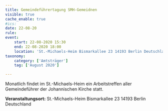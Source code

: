 ```yaml
---
title: Gemeindeführertagung SMH-Gemeidnen
visible: true
cache_enable: true
#ics: 
date: 22-08-20
rule: 
event:
	start: 22-08-2020 15:30
	end: 22-08-2020 18:00
	location: 'St.-Michaels-Heim Bismarkallee 23 14193 Berlin Deutschland'
taxonomy:
	category: ['Amtsträger']
	tag: ['August 2020']

---
```

Monatlich findet im St.-Michaels-Heim ein Arbeitstreffen aller Gemeindeführer der Johannischen Kirche statt.



**Veranstaltungsort:** St.-Michaels-Heim
Bismarkallee 23
14193 Berlin
Deutschland

